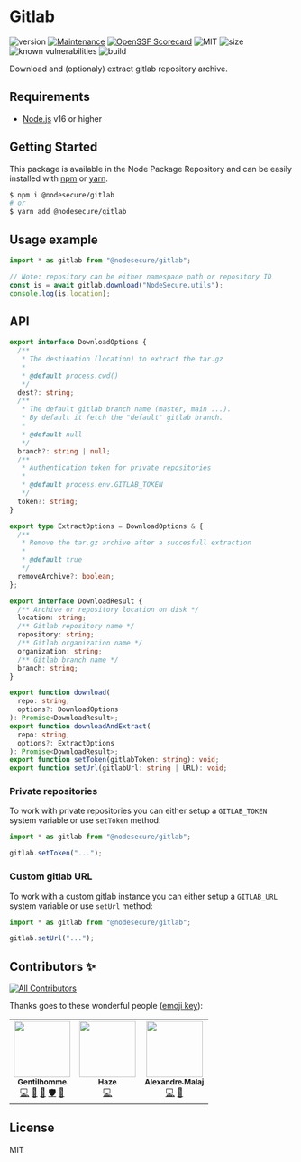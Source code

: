 # Gitlab

![version](https://img.shields.io/badge/dynamic/json.svg?style=for-the-badge&url=https://raw.githubusercontent.com/NodeSecure/gitlab/master/package.json&query=$.version&label=Version)
[![Maintenance](https://img.shields.io/badge/Maintained%3F-yes-green.svg?style=for-the-badge)](https://github.com/NodeSecure/gitlab/commit-activity)
[![OpenSSF
Scorecard](https://api.securityscorecards.dev/projects/github.com/NodeSecure/gitlab/badge?style=for-the-badge)](https://api.securityscorecards.dev/projects/github.com/NodeSecure/gitlab)
![MIT](https://img.shields.io/github/license/mashape/apistatus.svg?style=for-the-badge)
![size](https://img.shields.io/github/repo-size/NodeSecure/gitlab?style=for-the-badge)
![known vulnerabilities](https://img.shields.io/snyk/vulnerabilities/github/NodeSecure/gitlab?style=for-the-badge)
![build](https://img.shields.io/github/actions/workflow/status/NodeSecure/gitlab/node.js.yml?style=for-the-badge)

Download and (optionaly) extract gitlab repository archive.

## Requirements

- [Node.js](https://nodejs.org/en/) v16 or higher

## Getting Started

This package is available in the Node Package Repository and can be easily installed with [npm](https://docs.npmjs.com/getting-started/what-is-npm) or [yarn](https://yarnpkg.com).

```bash
$ npm i @nodesecure/gitlab
# or
$ yarn add @nodesecure/gitlab
```

## Usage example

```js
import * as gitlab from "@nodesecure/gitlab";

// Note: repository can be either namespace path or repository ID
const is = await gitlab.download("NodeSecure.utils");
console.log(is.location);
```

## API

```ts
export interface DownloadOptions {
  /**
   * The destination (location) to extract the tar.gz
   *
   * @default process.cwd()
   */
  dest?: string;
  /**
   * The default gitlab branch name (master, main ...).
   * By default it fetch the "default" gitlab branch.
   *
   * @default null
   */
  branch?: string | null;
  /**
   * Authentication token for private repositories
   *
   * @default process.env.GITLAB_TOKEN
   */
  token?: string;
}

export type ExtractOptions = DownloadOptions & {
  /**
   * Remove the tar.gz archive after a succesfull extraction
   *
   * @default true
   */
  removeArchive?: boolean;
};

export interface DownloadResult {
  /** Archive or repository location on disk */
  location: string;
  /** Gitlab repository name */
  repository: string;
  /** Gitlab organization name */
  organization: string;
  /** Gitlab branch name */
  branch: string;
}

export function download(
  repo: string,
  options?: DownloadOptions
): Promise<DownloadResult>;
export function downloadAndExtract(
  repo: string,
  options?: ExtractOptions
): Promise<DownloadResult>;
export function setToken(gitlabToken: string): void;
export function setUrl(gitlabUrl: string | URL): void;
```

### Private repositories

To work with private repositories you can either setup a `GITLAB_TOKEN` system variable or use `setToken` method:

```js
import * as gitlab from "@nodesecure/gitlab";

gitlab.setToken("...");
```

### Custom gitlab URL

To work with a custom gitlab instance you can either setup a `GITLAB_URL` system variable or use `setUrl` method:

```js
import * as gitlab from "@nodesecure/gitlab";

gitlab.setUrl("...");
```

## Contributors ✨

<!-- ALL-CONTRIBUTORS-BADGE:START - Do not remove or modify this section -->

[![All Contributors](https://img.shields.io/badge/all_contributors-3-orange.svg?style=flat-square)](#contributors-)

<!-- ALL-CONTRIBUTORS-BADGE:END -->

Thanks goes to these wonderful people ([emoji key](https://allcontributors.org/docs/en/emoji-key)):

<!-- ALL-CONTRIBUTORS-LIST:START - Do not remove or modify this section -->
<!-- prettier-ignore-start -->
<!-- markdownlint-disable -->
<table>
  <tr>
    <td align="center"><a href="https://www.linkedin.com/in/thomas-gentilhomme/"><img src="https://avatars.githubusercontent.com/u/4438263?v=4?s=100" width="100px;" alt=""/><br /><sub><b>Gentilhomme</b></sub></a><br /><a href="https://github.com/NodeSecure/gitlab/commits?author=fraxken" title="Code">💻</a> <a href="https://github.com/NodeSecure/gitlab/commits?author=fraxken" title="Documentation">📖</a> <a href="https://github.com/NodeSecure/gitlab/pulls?q=is%3Apr+reviewed-by%3Afraxken" title="Reviewed Pull Requests">👀</a> <a href="#security-fraxken" title="Security">🛡️</a> <a href="https://github.com/NodeSecure/gitlab/issues?q=author%3Afraxken" title="Bug reports">🐛</a></td>
    <td align="center"><a href="https://mickaelcroquet.fr"><img src="https://avatars.githubusercontent.com/u/23740372?v=4?s=100" width="100px;" alt=""/><br /><sub><b>Haze</b></sub></a><br /><a href="https://github.com/NodeSecure/gitlab/commits?author=CroquetMickael" title="Code">💻</a></td>
    <td align="center"><a href="https://github.com/AlexandreMalaj"><img src="https://avatars.githubusercontent.com/u/32218832?v=4?s=100" width="100px;" alt=""/><br /><sub><b>Alexandre Malaj</b></sub></a><br /><a href="https://github.com/NodeSecure/gitlab/commits?author=AlexandreMalaj" title="Code">💻</a> <a href="https://github.com/NodeSecure/gitlab/commits?author=AlexandreMalaj" title="Documentation">📖</a></td>
  </tr>
</table>

<!-- markdownlint-restore -->
<!-- prettier-ignore-end -->

<!-- ALL-CONTRIBUTORS-LIST:END -->

## License

MIT
